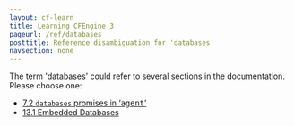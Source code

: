 ```yaml
---
layout: cf-learn
title: Learning CFEngine 3
pageurl: /ref/databases
posttitle: Reference disambiguation for 'databases'
navsection: none
---
```


The term 'databases' could refer to several sections in the documentation. Please choose one:

- [7.2 <code>databases</code> promises in &lsquo;<samp><span class="samp">agent</span></samp>&rsquo;](https://cfengine.com/manuals/cf3-reference.html#databases-in-agent-promises)
- [13.1 Embedded Databases](https://cfengine.com/manuals/cf3-reference.html#Embedded-Databases)
